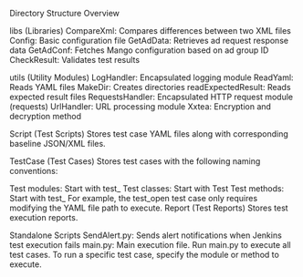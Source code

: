 Directory Structure Overview

libs (Libraries)
  CompareXml: Compares differences between two XML files
  Config: Basic configuration file
  GetAdData: Retrieves ad request response data
  GetAdConf: Fetches Mango configuration based on ad group ID
  CheckResult: Validates test results

utils (Utility Modules)
  LogHandler: Encapsulated logging module
  ReadYaml: Reads YAML files
  MakeDir: Creates directories
  readExpectedResult: Reads expected result files
  RequestsHandler: Encapsulated HTTP request module (requests)
  UrlHandler: URL processing module
  Xxtea: Encryption and decryption method

Script (Test Scripts)
  Stores test case YAML files along with corresponding baseline JSON/XML files.

TestCase (Test Cases)
  Stores test cases with the following naming conventions:

Test modules: Start with test_
Test classes: Start with Test
Test methods: Start with test_
For example, the test_open test case only requires modifying the YAML file path to execute.
Report (Test Reports)
Stores test execution reports.

Standalone Scripts
  SendAlert.py: Sends alert notifications when Jenkins test execution fails
  main.py: Main execution file. Run main.py to execute all test cases. To run a specific test case, specify the module or method to execute.
